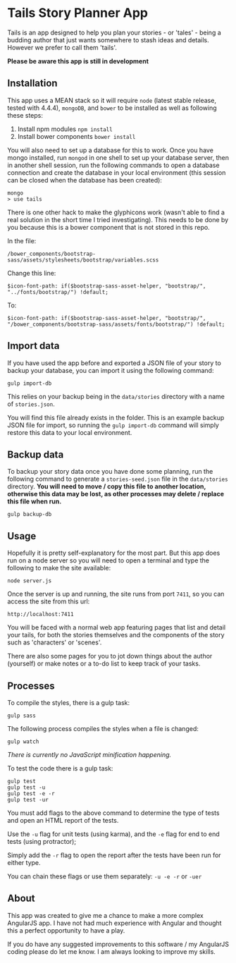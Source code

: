 Tails Story Planner App
=======================

Tails is an app designed to help you plan your stories - or 'tales' - being a
budding author that just wants somewhere to stash ideas and details. However we
prefer to call them 'tails'.

**Please be aware this app is still in development**

Installation
------------

This app uses a MEAN stack so it will require `node` (latest stable release,
tested with 4.4.4), `mongoDB`, and `bower` to be installed as well as following
these steps:

1. Install npm modules `npm install`
2. Install bower components `bower install`

You will also need to set up a database for this to work. Once you have mongo
installed, run ``` mongod ``` in one shell to set up your database
server, then in another shell session, run the following commands to open a database
connection and create the database in your local environment (this session can
be closed when the database has been created):

```
mongo
> use tails
```

There is one other hack to make the glyphicons work (wasn't able to find a real solution in the short time I tried investigating). This needs to be done by you because this is a bower component that is not stored in this repo.

In the file:

```
/bower_components/bootstrap-sass/assets/stylesheets/bootstrap/variables.scss
```

Change this line:

```
$icon-font-path: if($bootstrap-sass-asset-helper, "bootstrap/", "../fonts/bootstrap/") !default;
```

To:

```
$icon-font-path: if($bootstrap-sass-asset-helper, "bootstrap/", "/bower_components/bootstrap-sass/assets/fonts/bootstrap/") !default;
```

Import data
-----------

If you have used the app before and exported a JSON file of your story to backup
your database, you can import it using the following command:

```
gulp import-db
```

This relies on your backup being in the ```data/stories``` directory with a name
of ```stories.json```.

You will find this file already exists in the folder. This is an example backup
JSON file for import, so running the ```gulp import-db``` command will simply
restore this data to your local environment.

Backup data
-----------

To backup your story data once you have done some planning, run the following
command to generate a ```stories-seed.json``` file in the ```data/stories```
directory. **You will need to move / copy this file to another location,
otherwise this data may be lost, as other processes may delete / replace this
file when run.**

```
gulp backup-db
```

Usage
-----

Hopefully it is pretty self-explanatory for the most part. But this app does run
on a node server so you will need to open a terminal and type the following to
make the site available:

``` node server.js ```

Once the server is up and running, the site runs from port `7411`, so you can
access the site from this url:

``` http://localhost:7411 ```

You will be faced with a normal web app featuring pages that list and detail
your tails, for both the stories themselves and the components of the story
such as 'characters' or 'scenes'.

There are also some pages for you to jot down things about the author (yourself)
or make notes or a to-do list to keep track of your tasks.

Processes
---------

To compile the styles, there is a gulp task:

```gulp sass```

The following process compiles the styles when a file is changed:

```gulp watch```

*There is currently no JavaScript minification happening.*

To test the code there is a gulp task:

```
gulp test
gulp test -u
gulp test -e -r
gulp test -ur
```

You must add flags to the above command to determine the type of tests and open
an HTML report of the tests.

Use the ```-u``` flag for unit tests (using karma), and the ```-e``` flag for
end to end tests (using protractor);

Simply add the ```-r``` flag to open the report after the tests have been run
for either type.

You can chain these flags or use them separately: ``` -u -e -r ``` or ``` -uer ```

About
-----

This app was created to give me a chance to make a more complex AngularJS app. I
have not had much experience with Angular and thought this a perfect opportunity
to have a play.

If you do have any suggested improvements to this software / my AngularJS coding
please do let me know. I am always looking to improve my skills.